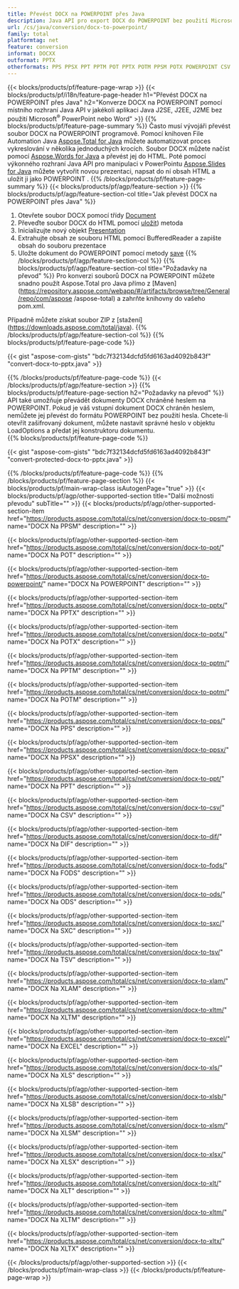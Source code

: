 ```yaml
---
title: Převést DOCX na POWERPOINT přes Java
description: Java API pro export DOCX do POWERPOINT bez použití Microsoft Word nebo PowerPoint
url: /cs/java/conversion/docx-to-powerpoint/
family: total
platformtag: net
feature: conversion
informat: DOCXX
outformat: PPTX
otherformats: PPS PPSX PPT PPTM POT PPTX POTM PPSM POTX POWERPOINT CSV DIF FODS ODS SXC TSV XLAM XLTM EXCEL XLS XLSB XLSM XLSX XLT XLTM XLTX
---
```

{{< blocks/products/pf/feature-page-wrap >}}
{{< blocks/products/pf/i18n/feature-page-header h1="Převést DOCX na POWERPOINT přes Java" h2="Konverze DOCX na POWERPOINT pomocí místního rozhraní Java API v jakékoli aplikaci Java J2SE, J2EE, J2ME bez použití Microsoft<sup>&reg;</sup> PowerPoint nebo Word" >}}
{{% blocks/products/pf/feature-page-summary %}}
Často musí vývojáři převést soubor DOCX na POWERPOINT programově. Pomocí knihoven File Automation Java [Aspose.Total for Java](https://products.aspose.com/total/java/) můžete automatizovat proces vykreslování v několika jednoduchých krocích. Soubor DOCX můžete načíst pomocí [Aspose.Words for Java](https://products.aspose.com/words/java/) a převést jej do HTML. Poté pomocí výkonného rozhraní Java API pro manipulaci v PowerPointu [Aspose.Slides for Java](https://products.aspose.com/slides/java/) můžete vytvořit novou prezentaci, napsat do ní obsah HTML a uložit ji jako POWERPOINT .
{{% /blocks/products/pf/feature-page-summary  %}}
{{< blocks/products/pf/agp/feature-section >}}
{{% blocks/products/pf/agp/feature-section-col title="Jak převést DOCX na POWERPOINT přes Java" %}}
1. Otevřete soubor DOCX pomocí třídy [Document](https://apireference.aspose.com/words/java/com.aspose.words/Document)
2. Převeďte soubor DOCX do HTML pomocí [uložit](https://apireference.aspose.com/words/java/com.aspose.words/Document#save(java.lang.String,com.aspose.words.SaveOptions) )) metoda
3. Inicializujte nový objekt [Presentation](https://apireference.aspose.com/slides/java/com.aspose.slides/Presentation)
5. Extrahujte obsah ze souboru HTML pomocí BufferedReader a zapište obsah do souboru prezentace
6. Uložte dokument do POWERPOINT pomocí metody [save](https://apireference.aspose.com/slides/java/com.aspose.slides/Presentation#save-java.io.OutputStream-int-)
{{% /blocks/products/pf/agp/feature-section-col %}}
{{% blocks/products/pf/agp/feature-section-col title="Požadavky na převod" %}}
Pro konverzi souborů DOCX na POWERPOINT můžete snadno použít Aspose.Total pro Java přímo z [Maven](https://repository.aspose.com/webapp/#/artifacts/browse/tree/General/repo/com/aspose /aspose-total) a zahrňte knihovny do vašeho pom.xml.

Případně můžete získat soubor ZIP z [stažení] (https://downloads.aspose.com/total/java).
{{% /blocks/products/pf/agp/feature-section-col %}}
{{% blocks/products/pf/feature-page-code %}}

{{< gist "aspose-com-gists" "bdc7f32134dcfd5fd6163ad4092b843f" "convert-docx-to-pptx.java" >}}


{{% /blocks/products/pf/feature-page-code %}}
{{< /blocks/products/pf/agp/feature-section >}}
{{% blocks/products/pf/feature-page-section  h2="Požadavky na převod" %}}
API také umožňuje převádět dokumenty DOCX chráněné heslem na POWERPOINT. Pokud je váš vstupní dokument DOCX chráněn heslem, nemůžete jej převést do formátu POWERPOINT bez použití hesla. Chcete-li otevřít zašifrovaný dokument, můžete nastavit správné heslo v objektu LoadOptions a předat jej konstruktoru dokumentu.  
{{% blocks/products/pf/feature-page-code %}}

{{< gist "aspose-com-gists" "bdc7f32134dcfd5fd6163ad4092b843f" "convert-protected-docx-to-pptx.java" >}}

{{% /blocks/products/pf/feature-page-code  %}}
{{% /blocks/products/pf/feature-page-section %}}
{{< blocks/products/pf/main-wrap-class isAutogenPage="true" >}}
{{< blocks/products/pf/agp/other-supported-section title="Další možnosti převodu" subTitle="" >}}
{{< blocks/products/pf/agp/other-supported-section-item href="https://products.aspose.com/total/cs/net/conversion/docx-to-ppsm/" name="DOCX Na PPSM" description="" >}}

{{< blocks/products/pf/agp/other-supported-section-item href="https://products.aspose.com/total/cs/net/conversion/docx-to-pot/" name="DOCX Na POT" description="" >}}

{{< blocks/products/pf/agp/other-supported-section-item href="https://products.aspose.com/total/cs/net/conversion/docx-to-powerpoint/" name="DOCX Na POWERPOINT" description="" >}}

{{< blocks/products/pf/agp/other-supported-section-item href="https://products.aspose.com/total/cs/net/conversion/docx-to-pptx/" name="DOCX Na PPTX" description="" >}}

{{< blocks/products/pf/agp/other-supported-section-item href="https://products.aspose.com/total/cs/net/conversion/docx-to-potx/" name="DOCX Na POTX" description="" >}}

{{< blocks/products/pf/agp/other-supported-section-item href="https://products.aspose.com/total/cs/net/conversion/docx-to-pptm/" name="DOCX Na PPTM" description="" >}}

{{< blocks/products/pf/agp/other-supported-section-item href="https://products.aspose.com/total/cs/net/conversion/docx-to-potm/" name="DOCX Na POTM" description="" >}}

{{< blocks/products/pf/agp/other-supported-section-item href="https://products.aspose.com/total/cs/net/conversion/docx-to-pps/" name="DOCX Na PPS" description="" >}}

{{< blocks/products/pf/agp/other-supported-section-item href="https://products.aspose.com/total/cs/net/conversion/docx-to-ppsx/" name="DOCX Na PPSX" description="" >}}

{{< blocks/products/pf/agp/other-supported-section-item href="https://products.aspose.com/total/cs/net/conversion/docx-to-ppt/" name="DOCX Na PPT" description="" >}}

{{< blocks/products/pf/agp/other-supported-section-item href="https://products.aspose.com/total/cs/net/conversion/docx-to-csv/" name="DOCX Na CSV" description="" >}}

{{< blocks/products/pf/agp/other-supported-section-item href="https://products.aspose.com/total/cs/net/conversion/docx-to-dif/" name="DOCX Na DIF" description="" >}}

{{< blocks/products/pf/agp/other-supported-section-item href="https://products.aspose.com/total/cs/net/conversion/docx-to-fods/" name="DOCX Na FODS" description="" >}}

{{< blocks/products/pf/agp/other-supported-section-item href="https://products.aspose.com/total/cs/net/conversion/docx-to-ods/" name="DOCX Na ODS" description="" >}}

{{< blocks/products/pf/agp/other-supported-section-item href="https://products.aspose.com/total/cs/net/conversion/docx-to-sxc/" name="DOCX Na SXC" description="" >}}

{{< blocks/products/pf/agp/other-supported-section-item href="https://products.aspose.com/total/cs/net/conversion/docx-to-tsv/" name="DOCX Na TSV" description="" >}}

{{< blocks/products/pf/agp/other-supported-section-item href="https://products.aspose.com/total/cs/net/conversion/docx-to-xlam/" name="DOCX Na XLAM" description="" >}}

{{< blocks/products/pf/agp/other-supported-section-item href="https://products.aspose.com/total/cs/net/conversion/docx-to-xltm/" name="DOCX Na XLTM" description="" >}}

{{< blocks/products/pf/agp/other-supported-section-item href="https://products.aspose.com/total/cs/net/conversion/docx-to-excel/" name="DOCX Na EXCEL" description="" >}}

{{< blocks/products/pf/agp/other-supported-section-item href="https://products.aspose.com/total/cs/net/conversion/docx-to-xls/" name="DOCX Na XLS" description="" >}}

{{< blocks/products/pf/agp/other-supported-section-item href="https://products.aspose.com/total/cs/net/conversion/docx-to-xlsb/" name="DOCX Na XLSB" description="" >}}

{{< blocks/products/pf/agp/other-supported-section-item href="https://products.aspose.com/total/cs/net/conversion/docx-to-xlsm/" name="DOCX Na XLSM" description="" >}}

{{< blocks/products/pf/agp/other-supported-section-item href="https://products.aspose.com/total/cs/net/conversion/docx-to-xlsx/" name="DOCX Na XLSX" description="" >}}

{{< blocks/products/pf/agp/other-supported-section-item href="https://products.aspose.com/total/cs/net/conversion/docx-to-xlt/" name="DOCX Na XLT" description="" >}}

{{< blocks/products/pf/agp/other-supported-section-item href="https://products.aspose.com/total/cs/net/conversion/docx-to-xltm/" name="DOCX Na XLTM" description="" >}}

{{< blocks/products/pf/agp/other-supported-section-item href="https://products.aspose.com/total/cs/net/conversion/docx-to-xltx/" name="DOCX Na XLTX" description="" >}}


{{< /blocks/products/pf/agp/other-supported-section >}}
{{< /blocks/products/pf/main-wrap-class >}}
{{< /blocks/products/pf/feature-page-wrap >}}